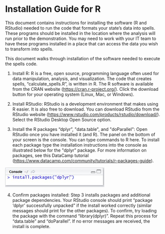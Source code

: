 # Installation Guide for R 

This document contains instructions for installing the software (R and RStudio) needed to run the code that formats your state’s data into spells. These programs should be installed in the location where the analysis will run prior to the demonstration. You may need to work with your IT team to have these programs installed in a place that can access the data you wish to transform into spells.  

 This document walks through installation of the software needed to execute the spells code.  

1. Install R: R is a free, open source, programming language often used for data manipulation, analysis, and visualization. The code that creates spells, “calculate_spells.R”, is written in R. The R software is available from the CRAN website (https://cran.r-project.org/). Click the download button for your operating system (Linux, Mac, or Windows). 

2. Install RStudio: RStudio is a development environment that makes using R easier. It is also free to download. You can download RStudio from the RStudio website (https://www.rstudio.com/products/rstudio/download/). Select the RStudio Desktop Open Source option. 

3. Install the R packages “dplyr”, "data.table", and "doParallel": Open RStudio once you have installed it (and R). The panel on the bottom of your screen is the console. You can type commands to R here. To install each package type the installation instructions into the console as illustrated below for the "dplyr" package. For more information on packages, see this DataCamp tutorial (https://www.datacamp.com/community/tutorials/r-packages-guide).  

![R console](r_console.jpg)

4. Confirm packages installed: Step 3 installs packages and additional package dependencies. Your RStudio console should print “package ‘dplyr’ successfully unpacked” if the install worked correctly (similar messages should print for the other packages). To confirm, try loading the package with the command “library(dplyr)”. Repeat this process for “data.table” and “doParallel”. If no error messages are received, the install is complete.  
